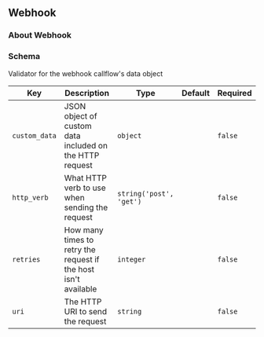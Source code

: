 ## Webhook

### About Webhook

### Schema

Validator for the webhook callflow's data object

Key | Description | Type | Default | Required
--- | ----------- | ---- | ------- | --------
`custom_data` | JSON object of custom data included on the HTTP request | `object` |   | `false`
`http_verb` | What HTTP verb to use when sending the request | `string('post', 'get')` |   | `false`
`retries` | How many times to retry the request if the host isn't available | `integer` |   | `false`
`uri` | The HTTP URI to send the request | `string` |   | `false`
